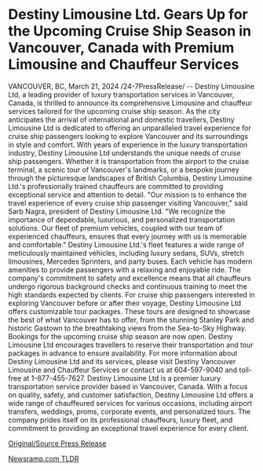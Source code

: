 # Destiny Limousine Ltd. Gears Up for the Upcoming Cruise Ship Season in Vancouver, Canada with Premium Limousine and Chauffeur Services

VANCOUVER, BC, March 21, 2024 /24-7PressRelease/ -- Destiny Limousine Ltd, a leading provider of luxury transportation services in Vancouver, Canada, is thrilled to announce its comprehensive Limousine and chauffeur services tailored for the upcoming cruise ship season. As the city anticipates the arrival of international and domestic travellers, Destiny Limousine Ltd is dedicated to offering an unparalleled travel experience for cruise ship passengers looking to explore Vancouver and its surroundings in style and comfort.  With years of experience in the luxury transportation industry, Destiny Limousine Ltd understands the unique needs of cruise ship passengers. Whether it is transportation from the airport to the cruise terminal, a scenic tour of Vancouver's landmarks, or a bespoke journey through the picturesque landscapes of British Columbia, Destiny Limousine Ltd.'s professionally trained chauffeurs are committed to providing exceptional service and attention to detail.  "Our mission is to enhance the travel experience of every cruise ship passenger visiting Vancouver," said Sarb Nagra, president of Destiny Limousine Ltd. "We recognize the importance of dependable, luxurious, and personalized transportation solutions. Our fleet of premium vehicles, coupled with our team of experienced chauffeurs, ensures that every journey with us is memorable and comfortable."  Destiny Limousine Ltd.'s fleet features a wide range of meticulously maintained vehicles, including luxury sedans, SUVs, stretch limousines, Mercedes Sprinters, and party buses. Each vehicle has modern amenities to provide passengers with a relaxing and enjoyable ride. The company's commitment to safety and excellence means that all chauffeurs undergo rigorous background checks and continuous training to meet the high standards expected by clients.  For cruise ship passengers interested in exploring Vancouver before or after their voyage, Destiny Limousine Ltd offers customizable tour packages. These tours are designed to showcase the best of what Vancouver has to offer, from the stunning Stanley Park and historic Gastown to the breathtaking views from the Sea-to-Sky Highway.  Bookings for the upcoming cruise ship season are now open. Destiny Limousine Ltd encourages travellers to reserve their transportation and tour packages in advance to ensure availability. For more information about Destiny Limousine Ltd and its services, please visit Destiny Vancouver Limousine and Chauffeur Services or contact us at 604-597-9040 and toll-free at 1-877-455-7627.  Destiny Limousine Ltd is a premier luxury transportation service provider based in Vancouver, Canada. With a focus on quality, safety, and customer satisfaction, Destiny Limousine Ltd offers a wide range of chauffeured services for various occasions, including airport transfers, weddings, proms, corporate events, and personalized tours. The company prides itself on its professional chauffeurs, luxury fleet, and commitment to providing an exceptional travel experience for every client. 

[Original/Source Press Release](https://www.24-7pressrelease.com/press-release/509442/destiny-limousine-ltd-gears-up-for-the-upcoming-cruise-ship-season-in-vancouver-canada-with-premium-limousine-and-chauffeur-services) 

[Newsramp.com TLDR](https://newsramp.com/None) 